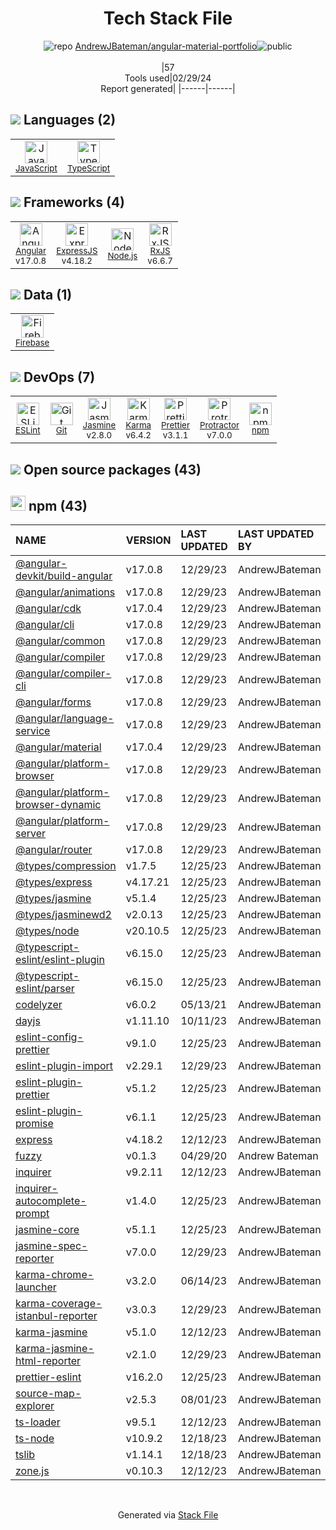 <!--
&lt;--- Readme.md Snippet without images Start ---&gt;
## Tech Stack
AndrewJBateman/angular-material-portfolio is built on the following main stack:

- [JavaScript](https://developer.mozilla.org/en-US/docs/Web/JavaScript) – Languages
- [TypeScript](http://www.typescriptlang.org) – Languages
- [Angular](https://angular.io) – Javascript MVC Frameworks
- [ExpressJS](http://expressjs.com/) – Microframeworks (Backend)
- [Node.js](http://nodejs.org/) – Frameworks (Full Stack)
- [RxJS](http://reactivex.io/rxjs/) – Concurrency Frameworks
- [Firebase](https://firebase.google.com/) – Realtime Backend / API
- [ESLint](http://eslint.org/) – Code Review
- [Jasmine](http://jasmine.github.io/) – Javascript Testing Framework
- [Karma](http://karma-runner.github.io/) – Browser Testing
- [Prettier](https://prettier.io/) – Code Review
- [Protractor](http://angular.github.io/protractor) – Javascript Testing Framework

Full tech stack [here](/techstack.md)

&lt;--- Readme.md Snippet without images End ---&gt;

&lt;--- Readme.md Snippet with images Start ---&gt;
## Tech Stack
AndrewJBateman/angular-material-portfolio is built on the following main stack:

- <img width='25' height='25' src='https://img.stackshare.io/service/1209/javascript.jpeg' alt='JavaScript'/> [JavaScript](https://developer.mozilla.org/en-US/docs/Web/JavaScript) – Languages
- <img width='25' height='25' src='https://img.stackshare.io/service/1612/bynNY5dJ.jpg' alt='TypeScript'/> [TypeScript](http://www.typescriptlang.org) – Languages
- <img width='25' height='25' src='https://img.stackshare.io/service/3745/cb8U-gL6_400x400.jpg' alt='Angular'/> [Angular](https://angular.io) – Javascript MVC Frameworks
- <img width='25' height='25' src='https://img.stackshare.io/service/1163/hashtag.png' alt='ExpressJS'/> [ExpressJS](http://expressjs.com/) – Microframeworks (Backend)
- <img width='25' height='25' src='https://img.stackshare.io/service/1011/n1JRsFeB_400x400.png' alt='Node.js'/> [Node.js](http://nodejs.org/) – Frameworks (Full Stack)
- <img width='25' height='25' src='https://img.stackshare.io/service/1796/984368.png' alt='RxJS'/> [RxJS](http://reactivex.io/rxjs/) – Concurrency Frameworks
- <img width='25' height='25' src='https://img.stackshare.io/service/116/cZLxNFZS.jpg' alt='Firebase'/> [Firebase](https://firebase.google.com/) – Realtime Backend / API
- <img width='25' height='25' src='https://img.stackshare.io/service/3337/Q4L7Jncy.jpg' alt='ESLint'/> [ESLint](http://eslint.org/) – Code Review
- <img width='25' height='25' src='https://img.stackshare.io/service/831/7c0b595409af531b9cdeb07f8c513e8b.png' alt='Jasmine'/> [Jasmine](http://jasmine.github.io/) – Javascript Testing Framework
- <img width='25' height='25' src='https://img.stackshare.io/service/1420/TidYGd6a.png' alt='Karma'/> [Karma](http://karma-runner.github.io/) – Browser Testing
- <img width='25' height='25' src='https://img.stackshare.io/service/7035/default_66f265943abed56bcdbfca1c866a4261b1fbb063.jpg' alt='Prettier'/> [Prettier](https://prettier.io/) – Code Review
- <img width='25' height='25' src='https://img.stackshare.io/service/1754/protractor-logo1.png' alt='Protractor'/> [Protractor](http://angular.github.io/protractor) – Javascript Testing Framework

Full tech stack [here](/techstack.md)

&lt;--- Readme.md Snippet with images End ---&gt;
-->
<div align="center">

# Tech Stack File
![](https://img.stackshare.io/repo.svg "repo") [AndrewJBateman/angular-material-portfolio](https://github.com/AndrewJBateman/angular-material-portfolio)![](https://img.stackshare.io/public_badge.svg "public")
<br/><br/>
|57<br/>Tools used|02/29/24 <br/>Report generated|
|------|------|
</div>

## <img src='https://img.stackshare.io/languages.svg'/> Languages (2)
<table><tr>
  <td align='center'>
  <img width='36' height='36' src='https://img.stackshare.io/service/1209/javascript.jpeg' alt='JavaScript'>
  <br>
  <sub><a href="https://developer.mozilla.org/en-US/docs/Web/JavaScript">JavaScript</a></sub>
  <br>
  <sub></sub>
</td>

<td align='center'>
  <img width='36' height='36' src='https://img.stackshare.io/service/1612/bynNY5dJ.jpg' alt='TypeScript'>
  <br>
  <sub><a href="http://www.typescriptlang.org">TypeScript</a></sub>
  <br>
  <sub></sub>
</td>

</tr>
</table>

## <img src='https://img.stackshare.io/frameworks.svg'/> Frameworks (4)
<table><tr>
  <td align='center'>
  <img width='36' height='36' src='https://img.stackshare.io/service/3745/cb8U-gL6_400x400.jpg' alt='Angular'>
  <br>
  <sub><a href="https://angular.io">Angular</a></sub>
  <br>
  <sub>v17.0.8</sub>
</td>

<td align='center'>
  <img width='36' height='36' src='https://img.stackshare.io/service/1163/hashtag.png' alt='ExpressJS'>
  <br>
  <sub><a href="http://expressjs.com/">ExpressJS</a></sub>
  <br>
  <sub>v4.18.2</sub>
</td>

<td align='center'>
  <img width='36' height='36' src='https://img.stackshare.io/service/1011/n1JRsFeB_400x400.png' alt='Node.js'>
  <br>
  <sub><a href="http://nodejs.org/">Node.js</a></sub>
  <br>
  <sub></sub>
</td>

<td align='center'>
  <img width='36' height='36' src='https://img.stackshare.io/service/1796/984368.png' alt='RxJS'>
  <br>
  <sub><a href="http://reactivex.io/rxjs/">RxJS</a></sub>
  <br>
  <sub>v6.6.7</sub>
</td>

</tr>
</table>

## <img src='https://img.stackshare.io/databases.svg'/> Data (1)
<table><tr>
  <td align='center'>
  <img width='36' height='36' src='https://img.stackshare.io/service/116/cZLxNFZS.jpg' alt='Firebase'>
  <br>
  <sub><a href="https://firebase.google.com/">Firebase</a></sub>
  <br>
  <sub></sub>
</td>

</tr>
</table>

## <img src='https://img.stackshare.io/devops.svg'/> DevOps (7)
<table><tr>
  <td align='center'>
  <img width='36' height='36' src='https://img.stackshare.io/service/3337/Q4L7Jncy.jpg' alt='ESLint'>
  <br>
  <sub><a href="http://eslint.org/">ESLint</a></sub>
  <br>
  <sub></sub>
</td>

<td align='center'>
  <img width='36' height='36' src='https://img.stackshare.io/service/1046/git.png' alt='Git'>
  <br>
  <sub><a href="http://git-scm.com/">Git</a></sub>
  <br>
  <sub></sub>
</td>

<td align='center'>
  <img width='36' height='36' src='https://img.stackshare.io/service/831/7c0b595409af531b9cdeb07f8c513e8b.png' alt='Jasmine'>
  <br>
  <sub><a href="http://jasmine.github.io/">Jasmine</a></sub>
  <br>
  <sub>v2.8.0</sub>
</td>

<td align='center'>
  <img width='36' height='36' src='https://img.stackshare.io/service/1420/TidYGd6a.png' alt='Karma'>
  <br>
  <sub><a href="http://karma-runner.github.io/">Karma</a></sub>
  <br>
  <sub>v6.4.2</sub>
</td>

<td align='center'>
  <img width='36' height='36' src='https://img.stackshare.io/service/7035/default_66f265943abed56bcdbfca1c866a4261b1fbb063.jpg' alt='Prettier'>
  <br>
  <sub><a href="https://prettier.io/">Prettier</a></sub>
  <br>
  <sub>v3.1.1</sub>
</td>

<td align='center'>
  <img width='36' height='36' src='https://img.stackshare.io/service/1754/protractor-logo1.png' alt='Protractor'>
  <br>
  <sub><a href="http://angular.github.io/protractor">Protractor</a></sub>
  <br>
  <sub>v7.0.0</sub>
</td>

<td align='center'>
  <img width='36' height='36' src='https://img.stackshare.io/service/1120/lejvzrnlpb308aftn31u.png' alt='npm'>
  <br>
  <sub><a href="https://www.npmjs.com/">npm</a></sub>
  <br>
  <sub></sub>
</td>

</tr>
</table>


## <img src='https://img.stackshare.io/group.svg' /> Open source packages (43)</h2>

## <img width='24' height='24' src='https://img.stackshare.io/service/1120/lejvzrnlpb308aftn31u.png'/> npm (43)

|NAME|VERSION|LAST UPDATED|LAST UPDATED BY|LICENSE|VULNERABILITIES|
|:------|:------|:------|:------|:------|:------|
|[@angular-devkit/build-angular](https://www.npmjs.com/@angular-devkit/build-angular)|v17.0.8|12/29/23|AndrewJBateman |MIT|N/A|
|[@angular/animations](https://www.npmjs.com/@angular/animations)|v17.0.8|12/29/23|AndrewJBateman |MIT|N/A|
|[@angular/cdk](https://www.npmjs.com/@angular/cdk)|v17.0.4|12/29/23|AndrewJBateman |MIT|N/A|
|[@angular/cli](https://www.npmjs.com/@angular/cli)|v17.0.8|12/29/23|AndrewJBateman |MIT|N/A|
|[@angular/common](https://www.npmjs.com/@angular/common)|v17.0.8|12/29/23|AndrewJBateman |MIT|N/A|
|[@angular/compiler](https://www.npmjs.com/@angular/compiler)|v17.0.8|12/29/23|AndrewJBateman |MIT|N/A|
|[@angular/compiler-cli](https://www.npmjs.com/@angular/compiler-cli)|v17.0.8|12/29/23|AndrewJBateman |MIT|N/A|
|[@angular/forms](https://www.npmjs.com/@angular/forms)|v17.0.8|12/29/23|AndrewJBateman |MIT|N/A|
|[@angular/language-service](https://www.npmjs.com/@angular/language-service)|v17.0.8|12/29/23|AndrewJBateman |MIT|N/A|
|[@angular/material](https://www.npmjs.com/@angular/material)|v17.0.4|12/29/23|AndrewJBateman |MIT|N/A|
|[@angular/platform-browser](https://www.npmjs.com/@angular/platform-browser)|v17.0.8|12/29/23|AndrewJBateman |MIT|N/A|
|[@angular/platform-browser-dynamic](https://www.npmjs.com/@angular/platform-browser-dynamic)|v17.0.8|12/29/23|AndrewJBateman |MIT|N/A|
|[@angular/platform-server](https://www.npmjs.com/@angular/platform-server)|v17.0.8|12/29/23|AndrewJBateman |MIT|N/A|
|[@angular/router](https://www.npmjs.com/@angular/router)|v17.0.8|12/29/23|AndrewJBateman |MIT|N/A|
|[@types/compression](https://www.npmjs.com/@types/compression)|v1.7.5|12/25/23|AndrewJBateman |MIT|N/A|
|[@types/express](https://www.npmjs.com/@types/express)|v4.17.21|12/25/23|AndrewJBateman |MIT|N/A|
|[@types/jasmine](https://www.npmjs.com/@types/jasmine)|v5.1.4|12/25/23|AndrewJBateman |MIT|N/A|
|[@types/jasminewd2](https://www.npmjs.com/@types/jasminewd2)|v2.0.13|12/25/23|AndrewJBateman |MIT|N/A|
|[@types/node](https://www.npmjs.com/@types/node)|v20.10.5|12/25/23|AndrewJBateman |MIT|N/A|
|[@typescript-eslint/eslint-plugin](https://www.npmjs.com/@typescript-eslint/eslint-plugin)|v6.15.0|12/25/23|AndrewJBateman |MIT|N/A|
|[@typescript-eslint/parser](https://www.npmjs.com/@typescript-eslint/parser)|v6.15.0|12/25/23|AndrewJBateman |BSD-2-Clause|N/A|
|[codelyzer](https://www.npmjs.com/codelyzer)|v6.0.2|05/13/21|AndrewJBateman |MIT|N/A|
|[dayjs](https://www.npmjs.com/dayjs)|v1.11.10|10/11/23|AndrewJBateman |MIT|N/A|
|[eslint-config-prettier](https://www.npmjs.com/eslint-config-prettier)|v9.1.0|12/25/23|AndrewJBateman |MIT|N/A|
|[eslint-plugin-import](https://www.npmjs.com/eslint-plugin-import)|v2.29.1|12/29/23|AndrewJBateman |MIT|N/A|
|[eslint-plugin-prettier](https://www.npmjs.com/eslint-plugin-prettier)|v5.1.2|12/25/23|AndrewJBateman |MIT|N/A|
|[eslint-plugin-promise](https://www.npmjs.com/eslint-plugin-promise)|v6.1.1|12/25/23|AndrewJBateman |ISC|N/A|
|[express](https://www.npmjs.com/express)|v4.18.2|12/12/23|AndrewJBateman |MIT|N/A|
|[fuzzy](https://www.npmjs.com/fuzzy)|v0.1.3|04/29/20|Andrew Bateman |MIT|N/A|
|[inquirer](https://www.npmjs.com/inquirer)|v9.2.11|12/12/23|AndrewJBateman |MIT|N/A|
|[inquirer-autocomplete-prompt](https://www.npmjs.com/inquirer-autocomplete-prompt)|v1.4.0|12/25/23|AndrewJBateman |ISC|N/A|
|[jasmine-core](https://www.npmjs.com/jasmine-core)|v5.1.1|12/25/23|AndrewJBateman |MIT|N/A|
|[jasmine-spec-reporter](https://www.npmjs.com/jasmine-spec-reporter)|v7.0.0|12/29/23|AndrewJBateman |Apache-2.0|N/A|
|[karma-chrome-launcher](https://www.npmjs.com/karma-chrome-launcher)|v3.2.0|06/14/23|AndrewJBateman |MIT|N/A|
|[karma-coverage-istanbul-reporter](https://www.npmjs.com/karma-coverage-istanbul-reporter)|v3.0.3|12/29/23|AndrewJBateman |MIT|N/A|
|[karma-jasmine](https://www.npmjs.com/karma-jasmine)|v5.1.0|12/12/23|AndrewJBateman |MIT|N/A|
|[karma-jasmine-html-reporter](https://www.npmjs.com/karma-jasmine-html-reporter)|v2.1.0|12/29/23|AndrewJBateman |MIT|N/A|
|[prettier-eslint](https://www.npmjs.com/prettier-eslint)|v16.2.0|12/25/23|AndrewJBateman |MIT|N/A|
|[source-map-explorer](https://www.npmjs.com/source-map-explorer)|v2.5.3|08/01/23|AndrewJBateman |Apache-2.0|N/A|
|[ts-loader](https://www.npmjs.com/ts-loader)|v9.5.1|12/12/23|AndrewJBateman |MIT|N/A|
|[ts-node](https://www.npmjs.com/ts-node)|v10.9.2|12/18/23|AndrewJBateman |MIT|N/A|
|[tslib](https://www.npmjs.com/tslib)|v1.14.1|12/18/23|AndrewJBateman |0BSD|N/A|
|[zone.js](https://www.npmjs.com/zone.js)|v0.10.3|12/12/23|AndrewJBateman |MIT|N/A|

<br/>
<div align='center'>

Generated via [Stack File](https://github.com/marketplace/stack-file)
